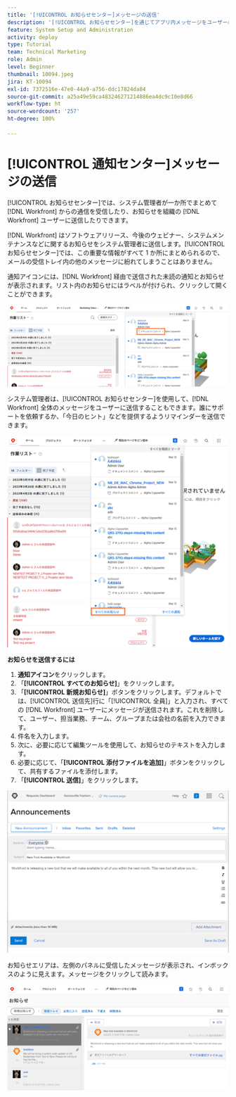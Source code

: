 ```yaml
---
title: '[!UICONTROL お知らせセンター]メッセージの送信'
description: '[!UICONTROL お知らせセンター]を通じてアプリ内メッセージをユーザーに送信する方法を説明します。'
feature: System Setup and Administration
activity: deploy
type: Tutorial
team: Technical Marketing
role: Admin
level: Beginner
thumbnail: 10094.jpeg
jira: KT-10094
exl-id: 7372516e-47e0-44a9-a756-ddc17824da84
source-git-commit: a25a49e59ca483246271214886ea4dc9c10e8d66
workflow-type: ht
source-wordcount: '257'
ht-degree: 100%

---
```


<!---
this has the same content as the system administrator notification setup and mangement section of the email and inapp notificiations learning path
--->

# [!UICONTROL 通知センター]メッセージの送信

[!UICONTROL お知らせセンター]では、システム管理者が一か所でまとめて [!DNL Workfront] からの通信を受信したり、お知らせを組織の [!DNL Workfront] ユーザーに送信したりできます。

[!DNL Workfront] はソフトウェアリリース、今後のウェビナー、システムメンテナンスなどに関するお知らせをシステム管理者に送信します。[!UICONTROL お知らせセンター]では、この重要な情報がすべて 1 か所にまとめられるので、メールの受信トレイ内の他のメッセージに紛れてしまうことはありません。

通知アイコンには、[!DNL Workfront] 経由で送信された未読の通知とお知らせが表示されます。リスト内のお知らせにはラベルが付けられ、クリックして開くことができます。

![通知アイコンの下のメッセージリストでのお知らせ](assets/admin-fund-announcements-1.png)

システム管理者は、[!UICONTROL お知らせセンター]を使用して、[!DNL Workfront] 全体のメッセージをユーザーに送信することもできます。誰にサポートを依頼するか、「今日のヒント」などを提供するようリマインダーを送信できます。

![[!UICONTROL すべてのお知らせ]リンク](assets/admin-fund-announcements-2.png)

**お知らせを送信するには**

1. **通知アイコン**&#x200B;をクリックします。
1. 「**[!UICONTROL すべてのお知らせ]**」をクリックします。
1. 「**[!UICONTROL 新規お知らせ]**」ボタンをクリックします。デフォルトでは、[!UICONTROL 送信先]行に「[!UICONTROL 全員]」と入力され、すべての [!DNL Workfront] ユーザーにメッセージが送信されます。これを削除して、ユーザー、担当業務、チーム、グループまたは会社の名前を入力できます。
1. 件名を入力します。
1. 次に、必要に応じて編集ツールを使用して、お知らせのテキストを入力します。
1. 必要に応じて、「**[!UICONTROL 添付ファイルを追加]**」ボタンをクリックして、共有するファイルを添付します。
1. 「**[!UICONTROL 送信]**」をクリックします。

![[!UICONTROL お知らせ] ページにお知らせを書く](assets/admin-fund-announcements-3.png)

お知らせエリアは、左側のパネルに受信したメッセージが表示され、インボックスのように見えます。メッセージをクリックして読みます。

![お知らせページ](assets/admin-fund-announcements-4.png)
